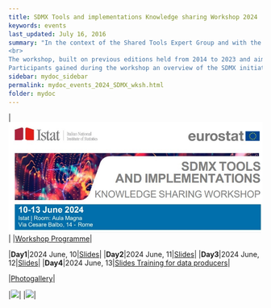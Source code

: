 ```yaml
---
title: SDMX Tools and implementations Knowledge sharing Workshop 2024
keywords: events
last_updated: July 16, 2016
summary: "In the context of the Shared Tools Expert Group and with the support of Eurostat, Istat has organized in its headquarters in Rome a new knowledge sharing workshop on Statistical Data and Metadata eXchange (SDMX) tools and implementations.
<br> 
The workshop, built on previous editions held from 2014 to 2023 and aimed to foster knowledge exchange among current and future SDMX implementers, has been specifically oriented to the staff of statistical organizations involved in the modernization of the data dissemination or data exchange business processes.<br>
Participants gained during the workshop an overview of the SDMX initiatives, including demonstrations of free open-source tools and implementations for statistical organisations. In this workshop's edition, additional capacity building sessions for programmers and data producers have been held in the day 4."
sidebar: mydoc_sidebar
permalink: mydoc_events_2024_SDMX_wksh.html
folder: mydoc
---
```

|<img src="./images/SDMX_Tools_Wks_2024.jpg">|
|[Workshop Programme](./Events/SDMX_Workshop_2024/SDMXWKS_2024_Programme.pdf)|

|**Day1**|2024 June, 10|[Slides](./Events/SDMX_Workshop_2024/SDMXWKS_2024_Slides_Day1.zip)|
|**Day2**|2024 June, 11|[Slides](./Events/SDMX_Workshop_2024/SDMXWKS_2024_Slides_Day2.zip)|
|**Day3**|2024 June, 12|[Slides](./Events/SDMX_Workshop_2024/SDMXWKS_2024_Slides_Day3.zip)|
|**Day4**|2024 June, 13|[Slides Training for data producers](./Events/SDMX_Workshop_2024/Workshop_2024_Training_Data_Producers.zip)|

|[Photogallery](./mydoc_wksh_2024_gallery.html)|

|<img src="./images/wksh_2024_015.jpg">|
|<img src="./images/wksh_2024_017.jpg">|
